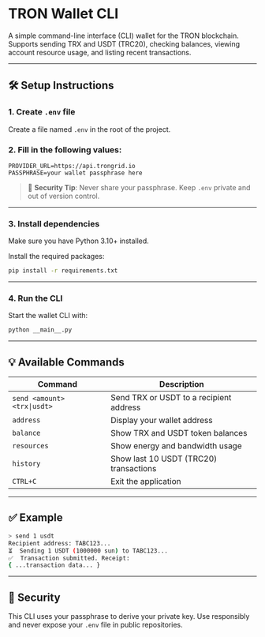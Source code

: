 # TRON Wallet CLI

A simple command-line interface (CLI) wallet for the TRON blockchain.
Supports sending TRX and USDT (TRC20), checking balances, viewing account resource usage, and listing recent transactions.

---

## 🛠️ Setup Instructions

### 1. Create `.env` file

Create a file named `.env` in the root of the project.

### 2. Fill in the following values:

```env
PROVIDER_URL=https://api.trongrid.io
PASSPHRASE=your wallet passphrase here
```

> 🔐 **Security Tip**: Never share your passphrase. Keep `.env` private and out of version control.

---

### 3. Install dependencies

Make sure you have Python 3.10+ installed.

Install the required packages:

```bash
pip install -r requirements.txt
```

---

### 4. Run the CLI

Start the wallet CLI with:

```bash
python __main__.py
```

---

## 💡 Available Commands

| Command                     | Description                             |
| --------------------------- | --------------------------------------- |
| `send <amount> <trx\|usdt>` | Send TRX or USDT to a recipient address |
| `address`                   | Display your wallet address             |
| `balance`                   | Show TRX and USDT token balances        |
| `resources`                 | Show energy and bandwidth usage         |
| `history`                   | Show last 10 USDT (TRC20) transactions  |
| `CTRL+C`                    | Exit the application                    |

---

## ✅ Example

```bash
> send 1 usdt
Recipient address: TABC123...
⏳  Sending 1 USDT (1000000 sun) to TABC123...
✅  Transaction submitted. Receipt:
{ ...transaction data... }
```

---

## 🔐 Security

This CLI uses your passphrase to derive your private key. Use responsibly and never expose your `.env` file in public repositories.
